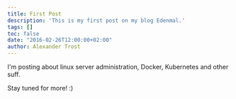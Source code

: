 ```yaml
---
title: First Post
description: 'This is my first post on my blog Edenmal.'
tags: []
toc: false
date: "2016-02-26T12:00:00+02:00"
author: Alexander Trost
---
```


I'm posting about linux server administration, Docker, Kubernetes and other suff.

Stay tuned for more! :)
